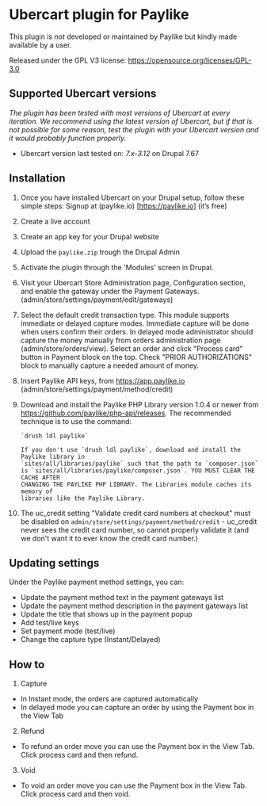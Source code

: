 # Ubercart plugin for Paylike

This plugin is *not* developed or maintained by Paylike but kindly made
available by a user.

Released under the GPL V3 license: https://opensource.org/licenses/GPL-3.0

## Supported Ubercart versions

*The plugin has been tested with most versions of Ubercart at every iteration. We recommend using the latest version of Ubercart, but if that is not possible for some reason, test the plugin with your Ubercart version and it would probably function properly.*

* Ubercart
 version last tested on: *7.x-3.12* on Drupal 7.67


## Installation

1. Once you have installed Ubercart on your Drupal setup, follow these simple steps:
  Signup at (paylike.io) [https://paylike.io] (it’s free)
1. Create a live account
1. Create an app key for your Drupal website
1. Upload the ```paylike.zip``` trough the Drupal Admin
1. Activate the plugin through the 'Modules' screen in Drupal.
1.  Visit your Ubercart Store Administration page, Configuration
       section, and enable the gateway under the Payment Gateways.
       (admin/store/settings/payment/edit/gateways)
1. Select the default credit transaction type. This module supports immediate
       or delayed capture modes. Immediate capture will be done when users confirm
       their orders. In delayed mode administrator should capture the money manually from
       orders administration page (admin/store/orders/view). Select an order and click
       "Process card" button in Payment block on the top. Check "PRIOR AUTHORIZATIONS"
       block to manually capture a needed amount of money.
1. Insert Paylike API keys, from https://app.paylike.io
       (admin/store/settings/payment/method/credit)
1. Download and install the Paylike PHP Library version 1.0.4 or newer
       from https://github.com/paylike/php-api/releases. The recommended technique is
       to use the command:

       `drush ldl paylike`

       If you don't use `drush ldl paylike`, download and install the Paylike library in
       `sites/all/libraries/paylike` such that the path to `composer.json`
       is `sites/all/libraries/paylike/composer.json`. YOU MUST CLEAR THE CACHE AFTER
       CHANGING THE PAYLIKE PHP LIBRARY. The Libraries module caches its memory of
       libraries like the Paylike Library.

 1. The uc_credit setting "Validate credit card numbers at checkout" must be
    disabled on `admin/store/settings/payment/method/credit` - uc_credit never sees
    the credit card number, so cannot properly validate it (and we don't want it to
    ever know the credit card number.)

## Updating settings

Under the Paylike payment method settings, you can:
 * Update the payment method text in the payment gateways list
 * Update the payment method description in the payment gateways list
 * Update the title that shows up in the payment popup 
 * Add test/live keys
 * Set payment mode (test/live)
 * Change the capture type (Instant/Delayed)
 
 ## How to
 
 1. Capture
 * In Instant mode, the orders are captured automatically
 * In delayed mode you can capture an order by using the Payment box in the View Tab
 2. Refund
   * To refund an order move you can use the Payment box in the View Tab. Click process card and then refund.
 3. Void
   * To void an order move you can use the Payment box in the View Tab. Click process card and then void.